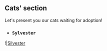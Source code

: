 ## Cats' section
Let's present you our cats waiting for adoption!
- ### `Sylvester` 
!|[Silvester](gros_minet1.jpg) 
